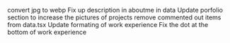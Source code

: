 convert jpg to webp
Fix up description in aboutme in data
Update porfolio section to increase the pictures of projects
remove commented out items from data.tsx
Update formating of work experience
Fix the dot at the bottom of work experience